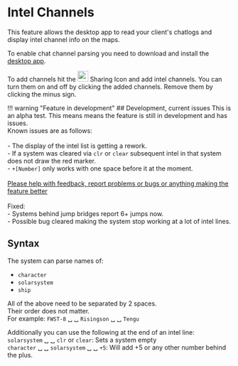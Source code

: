 # Intel Channels
This feature allows the desktop app to read your client's chatlogs and display intel channel info on the maps. 

To enable chat channel parsing you need to download and install the [desktop app](https://www.dropbox.com/s/feo1z1055a7jmpd/Eveeye_v001.exe?dl=0).

To add channels hit the <img src="https://raw.githubusercontent.com/Risingson/eedocs/master/docs/images/Share-100_off.png" width="24" height="24" > Sharing Icon and add intel channels. You can turn them on and off by clicking the added channels. Remove them by clicking the minus sign.

!!! warning "Feature in development"
    ## Development, current issues
    This is an alpha test. This means means the feature is still in development and has issues.<br>Known issues are as follows:<br><br>
     - The display of the intel list is getting a rework.<br>
     - If a system was cleared via `clr` or `clear` subsequent intel in that system does not draw the red marker.<br>
     - `+[Number]` only works with one space before it at the moment.<br>
    <br> 
    [Please help with feedback, report problems or bugs or anything making the feature better](https://feedback.userreport.com/7ab42bbb-8bf8-4955-9573-c0b1213b1ba7/#submit/bug)<br><br> 
    Fixed:<br>
    - Systems behind jump bridges report 6+ jumps now.<br>
    - Possible bug cleared making the system stop working at a lot of intel lines.<br>
## Syntax
The system can parse names of:

 - `character` 
 - `solarsystem`
 - `ship` 

All of the above need to be separated by 2 spaces.<br>Their order does not matter.<br> For example: `FWST-8` &#9251; &#9251; `Risingson` &#9251; &#9251; `Tengu`

Additionally you can use the following at the end of an intel line:<br>
`solarsystem` &#9251; &#9251; `clr` or `clear`: Sets a system empty<br>
`character` &#9251; &#9251; `solarsystem` &#9251; &#9251; `+5`: Will add +5 or any other number behind the plus.
<!--stackedit_data:
eyJoaXN0b3J5IjpbLTQwNzU2ODE0NCwxOTg0MjE5MDEsLTExMj
QyMTYzNTcsNjk0OTI1MTAxLDE4OTA2MDA5MTUsLTI0OTk3MjU2
MywtMTMxODM0ODg3MCwxMDk2MTE3MTMzLC0xNTIyNjgzNjgxLD
E4NjI2MDMwNzAsLTIwNjUxNjMwOCwxOTkwMjY3NDM5LC0xNDAz
NDg5MTAxLC0yMTQxODg3ODI4LDE5ODUwMjc1MTEsMTAxNjQ1Mz
I4MywxMTM5MDE5NjA2LC0xNDE1MDAyNzg3LDg5MTY1MjE0OV19

-->